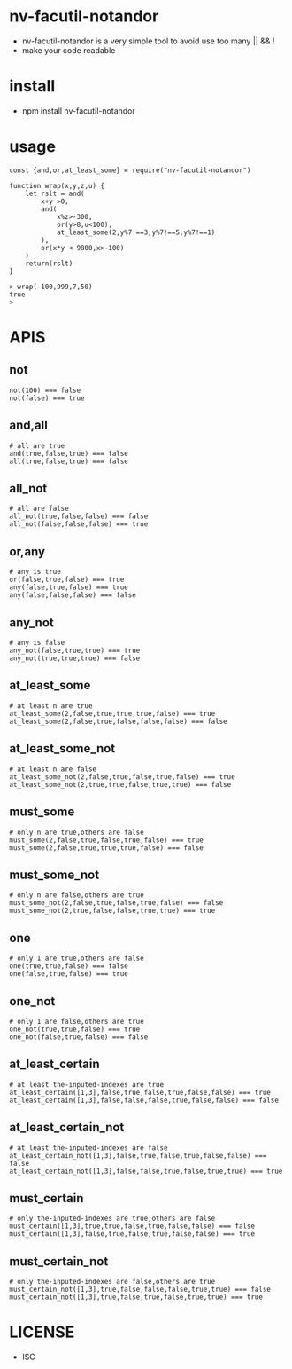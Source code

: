 nv-facutil-notandor
============
- nv-facutil-notandor is a very simple tool to avoid use too many || && ! 
- make your code readable

install
=======
- npm install nv-facutil-notandor

usage
=====

    const {and,or,at_least_some} = require("nv-facutil-notandor")
    
    function wrap(x,y,z,u) {
        let rslt = and(
            x+y >0,
            and(
                x%z>-300,
                or(y>8,u<100),
                at_least_some(2,y%7!==3,y%7!==5,y%7!==1)
            ),
            or(x*y < 9800,x>-100)
        )
        return(rslt)
    }
    
    > wrap(-100,999,7,50)
    true
    > 


APIS
====

not
---
    not(100) === false
    not(false) === true

and,all
-------
    # all are true
    and(true,false,true) === false
    all(true,false,true) === false

all\_not
--------

    # all are false
    all_not(true,false,false) === false
    all_not(false,false,false) === true

or,any
------

    # any is true
    or(false,true,false) === true
    any(false,true,false) === true
    any(false,false,false) === false

any\_not
--------

    # any is false
    any_not(false,true,true) === true
    any_not(true,true,true) === false

at\_least\_some
---------------

    # at least n are true
    at_least_some(2,false,true,true,true,false) === true
    at_least_some(2,false,true,false,false,false) === false


at\_least\_some\_not
--------------------

    # at least n are false
    at_least_some_not(2,false,true,false,true,false) === true
    at_least_some_not(2,true,true,false,true,true) === false

must\_some
------------

    # only n are true,others are false
    must_some(2,false,true,false,true,false) === true
    must_some(2,false,true,true,true,false) === false


must\_some\_not
-----------------

    # only n are false,others are true
    must_some_not(2,false,true,false,true,false) === false
    must_some_not(2,true,false,false,true,true) === true


one
---

    # only 1 are true,others are false
    one(true,true,false) === false
    one(false,true,false) === true

one\_not
--------

    # only 1 are false,others are true
    one_not(true,true,false) === true
    one_not(false,true,false) === false

at\_least\_certain
------------------

    # at least the-inputed-indexes are true
    at_least_certain([1,3],false,true,false,true,false,false) === true
    at_least_certain([1,3],false,false,false,true,false,false) === false

at\_least\_certain\_not
-----------------------

    # at least the-inputed-indexes are false
    at_least_certain_not([1,3],false,true,false,true,false,false) === false
    at_least_certain_not([1,3],false,false,true,false,true,true) === true

must\_certain
---------------

    # only the-inputed-indexes are true,others are false
    must_certain([1,3],true,true,false,true,false,false) === false
    must_certain([1,3],false,true,false,true,false,false) === true

must\_certain\_not
--------------------

    # only the-inputed-indexes are false,others are true
    must_certain_not([1,3],true,false,false,false,true,true) === false
    must_certain_not([1,3],true,false,true,false,true,true) === true





LICENSE
=======
- ISC 
